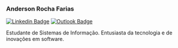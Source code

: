 ### Anderson Rocha Farias

[![Linkedin Badge](https://img.shields.io/badge/-Linkedin-blue?style=flat-square&logo=Linkedin&logoColor=white&link=https://www.linkedin.com/in/andersonrochafarias)](https://www.linkedin.com/in/andersonrochafarias)
[![Outlook Badge](https://img.shields.io/badge/-ander_rochafarias@live.com-blue?style=flat-square&logo=Outlook&logoColor=white&link=mailto:ander_rochafarias@live.com)](mailto:ander_rochafarias@live.com)

Estudante de Sistemas de Informação. Entusiasta da tecnologia e de inovações em software.

